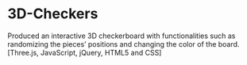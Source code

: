 3D-Checkers
===========

Produced an interactive 3D checkerboard with functionalities such as randomizing the pieces’ positions and changing the color of the board. [Three.js, JavaScript, jQuery, HTML5 and CSS]
